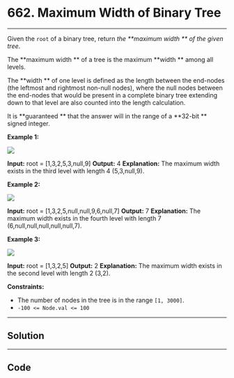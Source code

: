 # 662. Maximum Width of Binary Tree

---

Given the `root` of a binary tree, return _the **maximum width ** of the given tree_.

The **maximum width ** of a tree is the maximum **width ** among all levels.

The **width ** of one level is defined as the length between the end-nodes (the leftmost and rightmost non-null nodes), where the null nodes between the end-nodes that would be present in a complete binary tree extending down to that level are also counted into the length calculation.

It is **guaranteed ** that the answer will in the range of a **32-bit ** signed integer.

 

**Example 1:**

![](https://assets.leetcode.com/uploads/2021/05/03/width1-tree.jpg)


**Input:** root = [1,3,2,5,3,null,9]
**Output:** 4
**Explanation:** The maximum width exists in the third level with length 4 (5,3,null,9).


**Example 2:**

![](https://assets.leetcode.com/uploads/2022/03/14/maximum-width-of-binary-tree-v3.jpg)


**Input:** root = [1,3,2,5,null,null,9,6,null,7]
**Output:** 7
**Explanation:** The maximum width exists in the fourth level with length 7 (6,null,null,null,null,null,7).


**Example 3:**

![](https://assets.leetcode.com/uploads/2021/05/03/width3-tree.jpg)


**Input:** root = [1,3,2,5]
**Output:** 2
**Explanation:** The maximum width exists in the second level with length 2 (3,2).


 

**Constraints:**

  * The number of nodes in the tree is in the range `[1, 3000]`.
  * `-100 <= Node.val <= 100`

---

## Solution



---

## Code
```python


```